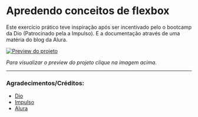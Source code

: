 # Apredendo conceitos de flexbox

Este exercício prático teve inspiração após ser incentivado pelo o bootcamp da Dio (Patrocinado pela a Impulso). E a documentação através de uma matéria do blog da Alura.

[![Preview do projeto](./img/screenshot.avif "Clique para acesasr o preview do Projeto")](https://gleristoncastro.com.br/portfolio/github/preview/Flex-Grid/Pratica1/)

_Para visualizar o preview do projeto clique na imagem acima._
______________________

### Agradecimentos/Créditos:

- [Dio](https://web.dio.me/track/impulso-javascript-evolution)
- [Impulso](https://impulso.network/)
- [Alura](https://www.alura.com.br/artigos/css-guia-do-flexbox)